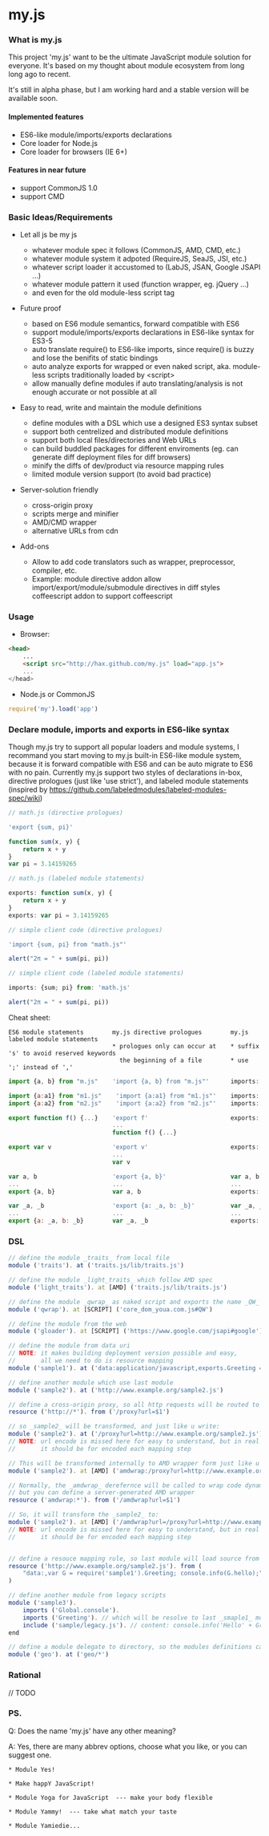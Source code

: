 # my.js #


### What is my.js ###

This project 'my.js' want to be the ultimate JavaScript module solution
for everyone. It's based on my thought about module ecosystem from long
long ago to recent.

It's still in alpha phase, but I am working hard and a stable version
will be available soon.


#### Implemented features ####

* ES6-like module/imports/exports declarations
* Core loader for Node.js
* Core loader for browsers (IE 6+)

#### Features in near future ####

* support CommonJS 1.0
* support CMD


### Basic Ideas/Requirements ###

* Let all js be my js

	- whatever module spec it follows (CommonJS, AMD, CMD, etc.)
	- whatever module system it adpoted (RequireJS, SeaJS, JSI, etc.)
	- whatever script loader it accustomed to (LabJS, JSAN, Google JSAPI ...)
	- whatever module pattern it used (function wrapper, eg. jQuery ...)
	- and even for the old module-less script tag

* Future proof

	- based on ES6 module semantics, forward compatible with ES6
	- support module/imports/exports declarations in ES6-like syntax for ES3-5
	- auto translate require() to ES6-like imports,
	  since require() is buzzy and lose the benifits of static bindings
	- auto analyze exports for wrapped or even naked script,
	  aka. module-less scripts traditionally loaded by \<script\>
	- allow manually define modules if auto translating/analysis is not enough
	  accurate or not possible at all

* Easy to read, write and maintain the module definitions

	- define modules with a DSL which use a designed ES3 syntax subset
	- support both centrelized and distributed module definitions
	- support both local files/directories and Web URLs
	- can build buddled packages for different enviroments
		(eg. can generate diff deployment files for diff browsers)
	- minify the diffs of dev/product via resource mapping rules
	- limited module version support (to avoid bad practice)

* Server-solution friendly

	- cross-origin proxy
	- scripts merge and minifier
	- AMD/CMD wrapper
	- alternative URLs from cdn

* Add-ons

	- Allow to add code translators such as wrapper, preprocessor, compiler, etc.
	- Example:
		module directive addon allow import/export/module/submodule directives in diff styles
		coffeescript addon to support coffeescript


### Usage ###

* Browser:

```html
<head>
	...
	<script src="http://hax.github.com/my.js" load="app.js">
	...
</head>
```

* Node.js or CommonJS

```javascript
require('my').load('app')
```


### Declare module, imports and exports in ES6-like syntax ###

Though my.js try to support all popular loaders and module systems, I recommand
you start moving to my.js built-in ES6-like module system, because it is
forward compatible with ES6 and can be auto migrate to ES6 with no pain.
Currently my.js support two styles of declarations in-box,
directive prologues (just like 'use strict'), and labeled module statements
(inspired by <https://github.com/labeledmodules/labeled-modules-spec/wiki>)

```javascript
// math.js (directive prologues)

'export {sum, pi}'

function sum(x, y) {
	return x + y
}
var pi = 3.14159265
```
```javascript
// math.js (labeled module statements)

exports: function sum(x, y) {
	return x + y
}
exports: var pi = 3.14159265
```
```javascript
// simple client code (directive prologues)

'import {sum, pi} from "math.js"'

alert("2π = " + sum(pi, pi))
```
```javascript
// simple client code (labeled module statements)

imports: {sum; pi} from: 'math.js'

alert("2π = " + sum(pi, pi))
```

Cheat sheet:
```
ES6 module statements        my.js directive prologues        my.js labeled module statements
                             * prologues only can occur at    * suffix 's' to avoid reserved keywords
                               the beginning of a file        * use ';' instead of ','
```
```javascript
import {a, b} from "m.js"    'import {a, b} from "m.js"'      imports: {a; b} from: "m.js"
```
```javascript
import {a:a1} from "m1.js"    'import {a:a1} from "m1.js"'    imports: {a:a1} from: "m1.js"
import {a:a2} from "m2.js"    'import {a:a2} from "m2.js"'    imports: {a:a2} from: "m2.js"
```
```javascript
export function f() {...}    'export f'                       exports: function f() {....}
                             ...
                             function f() {...}
```
```javascript
export var v                 'export v'                       exports: var v
                             ...
                             var v
```
```javascript
var a, b                     'export {a, b}'                  var a, b
...                          ...                              ...
export {a, b}                var a, b                         exports: {a; b}
```
```javascript
var _a, _b                   'export {a: _a, b: _b}'          var _a, _b
...                          ...                              ...
export {a: _a, b: _b}        var _a, _b                       exports: {a: _a; b: _b}
```


### DSL ###

```javascript
// define the module _traits_ from local file
module ('traits'). at ('traits.js/lib/traits.js')

// define the module _light_traits_ which follow AMD spec
module ('light_traits'). at [AMD] ('traits.js/lib/traits.js')

// define the module _qwrap_ as naked script and exports the name _QW_
module ('qwrap'). at [SCRIPT] ('core_dom_youa.com.js#QW')

// define the module from the web
module ('gloader'). at [SCRIPT] ('https://www.google.com/jsapi#google')

// define the module from data uri
// NOTE: it makes building deployment version possible and easy,
//       all we need to do is resource mapping
module ('sample1'). at ('data:application/javascript,exports.Greeting = {hello:"world"}')

// define another module which use last module
module ('sample2'). at ('http://www.example.org/sample2.js')

// define a cross-origin proxy, so all http requests will be routed to the proxy
resource ('http://*'). from ('/proxy?url=$1')

// so _sample2_ will be transformed, and just like u write:
module ('sample2'). at ('/proxy?url=http://www.example.org/sample2.js')
// NOTE: url encode is missed here for easy to understand, but in real impl
//       it should be for encoded each mapping step

// This will be transformed internally to AMD wrapper form just like u write:
module ('sample2'). at [AMD] ('amdwrap:/proxy?url=http://www.example.org/sample2.js')

// Normally, the _amdwrap_ derefernce will be called to wrap code dynamically,
// but you can define a server-generated AMD wrapper
resource ('amdwrap:*'). from ('/amdwrap?url=$1')

// So, it will transform the _sample2_ to:
module ('sample2'). at [AMD] ('/amdwrap?url=/proxy?url=http://www.example.org/sample2.js')
// NOTE: url encode is missed here for easy to understand, but in real impl
//       it should be for encoded each mapping step


// define a resouce mapping rule, so last module will load source from data URI!
resource ('http://www.example.org/sample2.js'). from (
	"data:,var G = require('sample1').Greeting; console.info(G.hello);"
)

// define another module from legacy scripts
module ('sample3').
	imports ('Global.console').
	imports ('Greeting'). // which will be resolve to last _smaple1_ module
	include ('sample/legacy.js'). // content: console.info('Hello' + Greeting.hello)
end

// define a module delegate to directory, so the modules definitions can be distributed
module ('geo'). at ('geo/*')
```


### Rational ###

// TODO


### PS. ###

Q:	Does the name 'my.js' have any other meaning?

A:	Yes, there are many abbrev options, choose what you like,
	or you can suggest one.

	* Module Yes!

	* Make happY JavaScript!

	* Module Yoga for JavaScript  --- make your body flexible

	* Module Yammy!  --- take what match your taste

	* Module Yamiedie...


